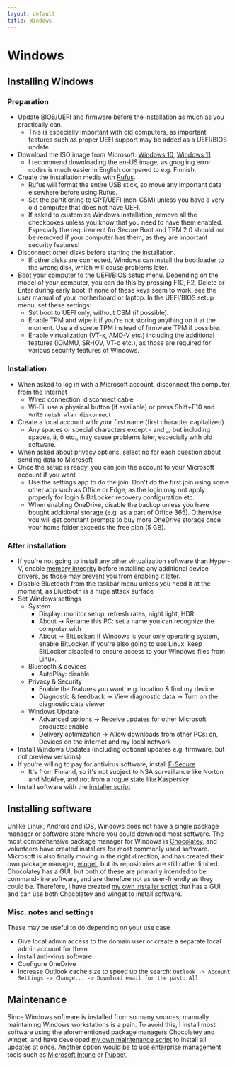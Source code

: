 ```yaml
---
layout: default
title: Windows
---
```


# Windows

## Installing Windows
### Preparation
- Update BIOS/UEFI and firmware before the installation as much as you practically can.
  - This is especially important with old computers, as important features such as proper UEFI support may be added as a
    UEFI/BIOS update.
- Download the ISO image from Microsoft:
  [Windows 10](https://www.microsoft.com/fi-fi/software-download/windows10ISO),
  [Windows 11](https://www.microsoft.com/software-download/windows11)
  - I recommend downloading the en-US image, as googling error codes is much easier in English compared to e.g. Finnish.
- Create the installation media with [Rufus](https://rufus.ie/).
  - Rufus will format the entire USB stick, so move any important data elsewhere before using Rufus.
  - Set the partitioning to GPT/UEFI (non-CSM) unless you have a very old computer that does not have UEFI.
  - If asked to customize Windows installation, remove all the checkboxes unless you know that you
    need to have them enabled. Especially the requirement for Secure Boot and TPM 2.0 should not be removed
    if your computer has them, as they are important security features!
- Disconnect other disks before starting the installation.
  - If other disks are connected, Windows can install the bootloader to the wrong disk, which will cause problems later.
- Boot your computer to the UEFI/BIOS setup menu.
  Depending on the model of your computer, you can do this by pressing F10, F2, Delete or Enter during early boot.
  If none of these keys seem to work, see the user manual of your motherboard or laptop.
  In the UEFI/BIOS setup menu, set these settings:
  - Set boot to UEFI only, without CSM (if possible).
  - Enable TPM and wipe it if you're not storing anything on it at the moment.
    Use a discrete TPM instead of firmware TPM if possible.
  - Enable virtualization (VT-x, AMD-V etc.) including the additional features (IOMMU, SR-IOV, VT-d etc.),
    as those are required for various security features of Windows.

### Installation
- When asked to log in with a Microsoft account, disconnect the computer from the Internet
  - Wired connection: disconnect cable
  - Wi-Fi: use a physical button (if available) or press Shift+F10 and write `netsh wlan disconnect`
- Create a local account with your first name (first character capitalized)
  - Any spaces or special characters except - and _, but including spaces, ä, ö etc., may cause problems later, especially with old software.
- When asked about privacy options, select no for each question about sending data to Microsoft
- Once the setup is ready, you can join the account to your Microsoft account if you want
  - Use the settings app to do the join. Don't do the first join using some other app such as Office or Edge,
    as the login may not apply properly for login & BitLocker recovery configuration etc.
  - When enabling OneDrive, disable the backup unless you have bought additional storage (e.g. as a part of Office 365).
    Otherwise you will get constant prompts to buy more OneDrive storage once your home folder exceeds the free plan (5 GB).

### After installation
- If you're not going to install any other virtualization software than Hyper-V, enable
  [memory integrity](https://support.microsoft.com/en-us/windows/core-isolation-e30ed737-17d8-42f3-a2a9-87521df09b78)
  before installing any additional device drivers, as those may prevent you from enabling it later.
- Disable Bluetooth from the taskbar menu unless you need it at the moment, as Bluetooth is a huge attack surface
- Set Windows settings
  - System
    - Display: monitor setup, refresh rates, night light, HDR
    - About -> Rename this PC: set a name you can recognize the computer with
    - About -> BitLocker: If Windows is your only operating system, enable BitLocker.
      If you're also going to use Linux, keep BitLocker disabled to ensure access to your Windows files from Linux.
  - Bluetooth & devices
    - AutoPlay: disable
  - Privacy & Security
    - Enable the features you want, e.g. location & find my device
    - Diagnostic & feedback -> View diagnostic data -> Turn on the diagnostic data viewer
  - Windows Update
    - Advanced options -> Receive updates for other Microsoft products: enable
    - Delivery optimization -> Allow downloads from other PCs: on, Devices on the internet and my local network
- Install Windows Updates (including optional updates e.g. firmware, but not preview versions)
- If you're willing to pay for antivirus software, install [F-Secure](https://www.f-secure.com/)
  - It's from Finland, so it's not subject to NSA surveillance like Norton and McAfee, and not from a rogue state like Kaspersky
- Install software with the [installer script](https://github.com/AgenttiX/windows-scripts)

## Installing software
Unlike Linux, Android and iOS, Windows does not have a single package manager or software store
where you could download most software.
The most comprehensive package manager for Windows is
[Chocolatey](https://chocolatey.org/),
and volunteers have created installers for most commonly used software.
Microsoft is also finally moving in the right direction, and has created their own package manager,
[winget](https://github.com/microsoft/winget-cli),
but its repositories are still rather limited.
Chocolatey has a GUI, but both of these are primarily intended to be command-line software,
and are therefore not as user-friendly as they could be.
Therefore, I have created
[my own installer script](https://github.com/AgenttiX/windows-scripts)
that has a GUI and can use both Chocolatey and winget to install software.

### Misc. notes and settings
These may be useful to do depending on your use case
- Give local admin access to the domain user or create a separate local admin account for them
- Install anti-virus software
- Configure OneDrive
- Increase Outlook cache size to speed up the search:
  `Outlook -> Account Settings -> Change... -> Download email for the past: All`

## Maintenance
Since Windows software is installed from so many sources,
manually maintaining Windows workstations is a pain.
To avoid this, I install most software using the aforementioned package managers Chocolatey and winget,
and have developed
[my own maintenance script](https://github.com/AgenttiX/windows-scripts)
to install all updates at once.
Another option would be to use enterprise management tools such as
[Microsoft Intune](https://learn.microsoft.com/en-us/mem/intune/fundamentals/what-is-intune)
or
[Puppet](https://puppet.com/).
